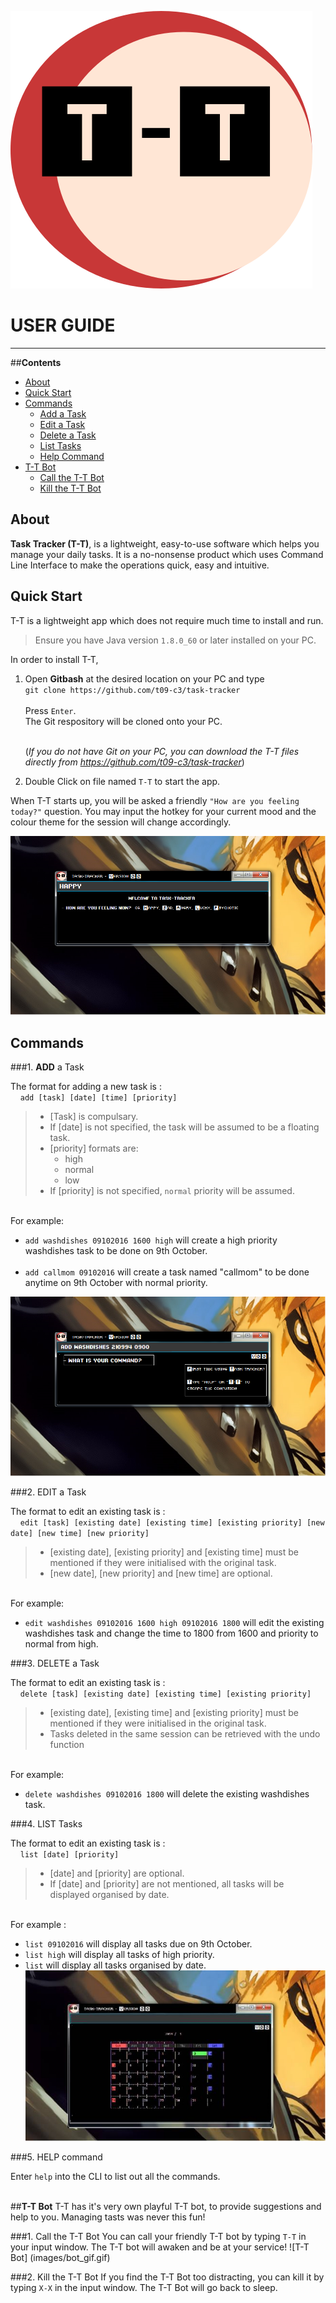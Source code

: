  
![T-T](images/Logo.png)

# **USER GUIDE** 
---
##**Contents**
*   [About](https://github.com/CS2103AUG2016-T09-C3/main/blob/documents/docs/UserGuide.md#about)
*   [Quick Start](https://github.com/CS2103AUG2016-T09-C3/main/blob/documents/docs/UserGuide.md#quick-start)
*   [Commands](https://github.com/CS2103AUG2016-T09-C3/main/blob/documents/docs/UserGuide.md#commands)
    -   [Add a Task](https://github.com/CS2103AUG2016-T09-C3/main/blob/documents/docs/UserGuide.md#1-add-a-task)
    -   [Edit a Task](https://github.com/CS2103AUG2016-T09-C3/main/blob/documents/docs/UserGuide.md#2-edit-a-task)
    -   [Delete a Task](https://github.com/CS2103AUG2016-T09-C3/main/blob/documents/docs/UserGuide.md#3-delete-a-task)
    -   [List Tasks](https://github.com/CS2103AUG2016-T09-C3/main/blob/documents/docs/UserGuide.md#4-list-tasks)
    -   [Help Command](https://github.com/CS2103AUG2016-T09-C3/main/blob/documents/docs/UserGuide.md#5-help-command)
*   [T-T Bot](https://github.com/CS2103AUG2016-T09-C3/main/blob/documents/docs/UserGuide.md#t-t-bot)
    -   [Call the T-T Bot](https://github.com/CS2103AUG2016-T09-C3/main/blob/documents/docs/UserGuide.md#1call-the-t-t-bot)
    -   [Kill the T-T Bot](https://github.com/CS2103AUG2016-T09-C3/main/blob/documents/docs/UserGuide.md#2kill-the-t-t-bot)

## **About**

**Task Tracker (T-T)**, is a lightweight, easy-to-use software which helps you manage your daily tasks. It is a no-nonsense product which uses Command Line Interface to make the operations quick, easy and intuitive. 

## **Quick Start**

T-T is a lightweight app which does not require much time to install and run. 

> Ensure you have Java version `1.8.0_60` or later installed on your PC.

In order to install T-T, 

1.  Open **Gitbash** at the desired location on your PC and type <br>
    `git clone https://github.com/t09-c3/task-tracker`<br><br>
    Press `Enter`.<br>
    The Git respository will be cloned onto your PC.<br><br>

    (*If you do not have Git on your PC, you can download the T-T files directly from https://github.com/t09-c3/task-tracker*)

2.  Double Click on file named `T-T` to start the app.<br>

When T-T starts up, you will be asked a friendly `"How are you feeling today?"` question. You may input the hotkey for your current mood and the colour theme for the session will change accordingly.<br>

![Start Screen](images/Screen1.png)

## **Commands**

###1. **ADD** a Task

The format for adding a new task is : <br>
&nbsp; &nbsp;   `add [task] [date] [time] [priority]` <br>

> * [Task] is compulsary. <br>
> * If [date] is not specified, the task will be assumed to be a floating task. <br>
> * [priority] formats are: <br>
>   *   high
>   *   normal
>   *   low
> * If [priority] is not specified, `normal` priority will be assumed.

<br>For example:<br>
*   `add washdishes 09102016 1600 high` will create a high priority washdishes task to be done on 9th October.<br><br>
*   `add callmom 09102016` will create a task named "callmom" to be done anytime on 9th October with normal priority.<br>

![Add Screen](images/ScreenAdd.png)

###2. EDIT a Task

The format to edit an existing task is : <br>
&nbsp; &nbsp; `edit [task] [existing date] [existing time] [existing priority] [new date] [new time] [new priority]` <br>

>   * [existing date], [existing priority] and [existing time] must be mentioned if they were initialised with the original task.
>   * [new date], [new priority] and [new time] are optional.

<br> For example: <br>
*   `edit washdishes 09102016 1600 high 09102016 1800`  will edit the existing washdishes task and change the time to 1800 from 1600 and priority to normal from high.<br>

###3. DELETE a Task

The format to edit an existing task is : <br>
&nbsp; &nbsp; `delete [task] [existing date] [existing time] [existing priority]` <br>

>   *   [existing date], [existing time] and [existing priority] must be mentioned if they were initialised in the original task.
>   *   Tasks deleted in the same session can be retrieved with the undo function 


<br> For example: <br>
*   `delete washdishes 09102016 1800` will delete the existing washdishes task.

###4. LIST Tasks

The format to edit an existing task is : <br>
&nbsp; &nbsp; `list [date] [priority]`<br>

>   *   [date] and [priority] are optional.
>   *   If [date] and [priority] are not mentioned, all tasks will be displayed organised by date.

<br> For example : <br>
*   `list 09102016`  will display all tasks due on 9th October.
*   `list high` will display all tasks of high priority.
*   `list` will display all tasks organised by date.
![List Screen](images/ScreenList.jpg)

###5. HELP command

Enter `help` into the CLI to list out all the commands.<br> <br>

##**T-T Bot**
T-T has it's very own playful T-T bot, to provide suggestions and help to you. Managing tasts was never this fun!<br>

###1. Call the T-T Bot
You can call your friendly T-T bot by typing `T-T` in your input window.
The T-T bot will awaken and be at your service!
![T-T Bot] (images/bot_gif.gif)

###2. Kill the T-T Bot
If you find the T-T Bot too distracting, you can kill it by typing `X-X` in the input window. The T-T Bot will go back to sleep.
<br><br>





